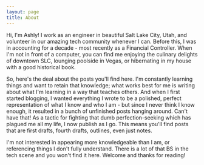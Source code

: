 ```yaml
---
layout: page
title: About
---
```


Hi, I'm Ashly!
I work as an engineer in beautiful Salt Lake City, Utah, and volunteer in our amazing tech community whenever I can. Before this, I was in accounting for a decade - most recently as a Financial Controller. When I'm not in front of a computer, you can find me enjoying the culinary delights of downtown SLC, lounging poolside in Vegas, or hibernating in my house with a good historical book.

So, here's the deal about the posts you'll find here. I'm constantly learning things and want to retain that knowledge; what works best for me is writing about what I'm learning in a way that teaches others. And when I first started blogging, I wanted everything I wrote to be a polished, perfect representation of what I know and who I am - but since I never think I know enough, it resulted in a bunch of unfinished posts hanging around. Can't have that! As a tactic for fighting that dumb perfection-seeking which has plagued me all my life, I now publish as I go. This means you'll find posts that are first drafts, fourth drafts, outlines, even just notes. 

I'm not interested in appearing more knowledgeable than I am, or referencing things I don't fully understand. There is a lot of that BS in the tech scene and you won't find it here. Welcome and thanks for reading!

